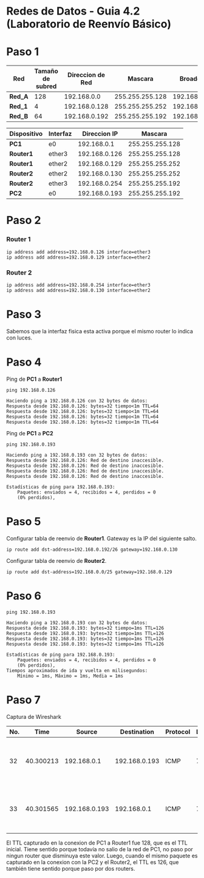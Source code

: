 Redes de Datos - Guia 4.2 (Laboratorio de Reenvío Básico)
======

# Paso 1

|Red  |Tamaño de subred|Direccion de Red|Mascara        |Broadcast    |
|-----|----------------|----------------|---------------|-------------|
|**Red_A**|128             |192.168.0.0     |255.255.255.128|192.168.0.127|
|**Red_1**|4               |192.168.0.128   |255.255.255.252|192.168.0.131|
|**Red_B**|64              |192.168.0.192   |255.255.255.192|192.168.0.255|

|Dispositivo|Interfaz|Direccion IP |Mascara        |
|-----------|--------|-------------|---------------|
|**PC1**        |e0      |192.168.0.1  |255.255.255.128|
|**Router1**    |ether3  |192.168.0.126|255.255.255.128|
|**Router1**    |ether2  |192.168.0.129|255.255.255.252|
|**Router2**    |ether2  |192.168.0.130|255.255.255.252|
|**Router2**    |ether3  |192.168.0.254|255.255.255.192|
|**PC2**        |e0      |192.168.0.193|255.255.255.192|

# Paso 2

### Router 1
```
ip address add address=192.168.0.126 interface=ether3
ip address add address=192.168.0.129 interface=ether2
```

### Router 2
```
ip address add address=192.168.0.254 interface=ether3
ip address add address=192.168.0.130 interface=ether2
```

# Paso 3
Sabemos que la interfaz fisica esta activa porque el mismo router lo indica con luces.

# Paso 4
Ping de **PC1** a **Router1**

```
ping 192.168.0.126

Haciendo ping a 192.168.0.126 con 32 bytes de datos:
Respuesta desde 192.168.0.126: bytes=32 tiempo<1m TTL=64
Respuesta desde 192.168.0.126: bytes=32 tiempo<1m TTL=64
Respuesta desde 192.168.0.126: bytes=32 tiempo<1m TTL=64
Respuesta desde 192.168.0.126: bytes=32 tiempo<1m TTL=64
```

Ping de **PC1** a **PC2**
```
ping 192.168.0.193

Haciendo ping a 192.168.0.193 con 32 bytes de datos:
Respuesta desde 192.168.0.126: Red de destino inaccesible.
Respuesta desde 192.168.0.126: Red de destino inaccesible.
Respuesta desde 192.168.0.126: Red de destino inaccesible.
Respuesta desde 192.168.0.126: Red de destino inaccesible.

Estadísticas de ping para 192.168.0.193:
    Paquetes: enviados = 4, recibidos = 4, perdidos = 0
    (0% perdidos),
```

# Paso 5
Configurar tabla de reenvio de **Router1**. Gateway es la IP del siguiente salto.
```
ip route add dst-address=192.168.0.192/26 gateway=192.168.0.130 
```

Configurar tabla de reenvio de **Router2**.
```
ip route add dst-address=192.168.0.0/25 gateway=192.168.0.129
```

# Paso 6
```
ping 192.168.0.193

Haciendo ping a 192.168.0.193 con 32 bytes de datos:
Respuesta desde 192.168.0.193: bytes=32 tiempo=1ms TTL=126
Respuesta desde 192.168.0.193: bytes=32 tiempo=1ms TTL=126
Respuesta desde 192.168.0.193: bytes=32 tiempo=1ms TTL=126
Respuesta desde 192.168.0.193: bytes=32 tiempo=1ms TTL=126

Estadísticas de ping para 192.168.0.193:
    Paquetes: enviados = 4, recibidos = 4, perdidos = 0
    (0% perdidos),
Tiempos aproximados de ida y vuelta en milisegundos:
    Mínimo = 1ms, Máximo = 1ms, Media = 1ms
```

# Paso 7
Captura de Wireshark


|No.	|Time	    |Source	        |Destination	|Protocol	|Length	|Info   |
|-      |-          |-              |-              |-          |-      |-      |
|32     |40.300213	|192.168.0.1    |192.168.0.193	|ICMP       |74     |Echo (ping) request<br>id=0x0001,<br>seq=48/12288,<br>ttl=128 (reply in 33)|
|33	    |40.301565	|192.168.0.193	|192.168.0.1	|ICMP	    |74	    |Echo (ping) reply<br>id=0x0001,<br>seq=48/12288,<br>ttl=126 (request in 32)|


El TTL capturado en la conexion de PC1 a Router1 fue 128, que es el TTL inicial. Tiene sentido porque todavía no salio de la red de PC1, no paso por ningun router que disminuya este valor. Luego, cuando el mismo paquete es capturado en la conexion con la PC2 y el Router2, el TTL es 126, que también tiene sentido porque paso por dos routers.